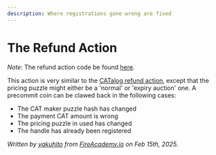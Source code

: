 ```yaml
---
description: Where registrations gone wrong are fixed
---
```


# The Refund Action

_Note_: The refund action code be found [here](https://github.com/Yakuhito/slot-machine/blob/master/puzzles/actions/xchandles/refund.clsp).

This action is very similar to the [CATalog refund action](https://docs.catalog.cat/technical-manual/catalog/the-refund-action), except that the pricing puzzle might either be a 'normal' or 'expiry auction' one. A precommit coin can be clawed back in the following cases:

* The CAT maker puzzle hash has changed
* The payment CAT amount is wrong
* The pricing puzzle in used has changed
* The handle has already been registered

_Written by_ [_yakuhito_](https://x.com/yakuh1t0) _from_ [_FireAcademy.io_](https://fireacademy.io/) _on Feb 15th, 2025._
